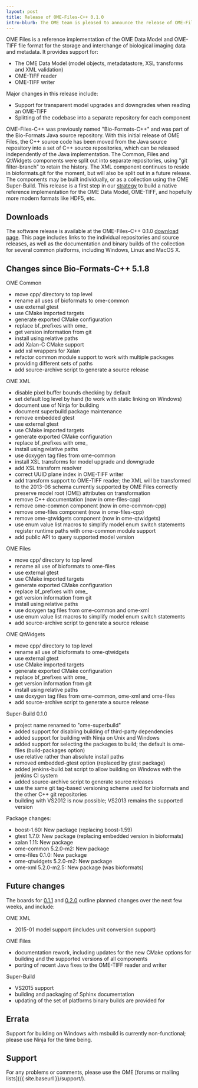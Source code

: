 ```yaml
---
layout: post
title: Release of OME-Files-C++ 0.1.0
intro-blurb: The OME team is pleased to announce the release of OME-Files-C++ 0.1.0
---
```

OME Files is a reference implementation of the OME Data Model and
OME-TIFF file format for the storage and interchange of biological
imaging data and metadata. It provides support for:

- The OME Data Model (model objects, metadatastore, XSL transforms and XML validation)
- OME-TIFF reader
- OME-TIFF writer

Major changes in this release include:

- Support for transparent model upgrades and downgrades when reading an OME-TIFF
- Splitting of the codebase into a separate repository for each component

OME-Files-C++ was previously named "Bio-Formats-C++" and was part of
the Bio-Formats Java source repository. With this initial release of
OME Files, the C++ source code has been moved from the Java source
repository into a set of C++ source repositories, which can be
released independently of the Java implementation. The Common, Files
and QtWidgets components were split out into separate repositories,
using "git filter-branch" to retain the history. The XML component
continues to reside in bioformats.git for the moment, but will also be
split out in a future release. The components may be built
individually, or as a collection using the OME Super-Build. This
release is a first step in our
[strategy](http://blog.openmicroscopy.org/file-formats/data-model/future-plans/2016/01/26/bf-model-status/)
to build a native reference implementation for the OME Data Model,
OME-TIFF, and hopefully more modern formats like HDF5, etc.

Downloads
---------

The software release is available at the OME-Files-C++ 0.1.0 [download
page](http://downloads.openmicroscopy.org/ome-files-cpp/0.1.0/). This
page includes links to the individual repositories and source
releases, as well as the documentation and binary builds of the
collection for several common platforms, including Windows, Linux and
MacOS X.

Changes since Bio-Formats-C++ 5.1.8
-----------------------------------

OME Common

- move cpp/ directory to top level
- rename all uses of bioformats to ome-common
- use external gtest
- use CMake imported targets
- generate exported CMake configuration
- replace bf_prefixes with ome_
- get version information from git
- install using relative paths
- add Xalan-C CMake support
- add xsl wrappers for Xalan
- refactor common module support to work with multiple packages
- providing different sets of paths
- add source-archive script to generate a source release

OME XML

- disable pixel buffer bounds checking by default
- set default log level by hand (to work with static linking on Windows)
- document use of Ninja for building
- document superbuild package maintenance
- remove embedded gtest
- use external gtest
- use CMake imported targets
- generate exported CMake configuration
- replace bf_prefixes with ome_
- install using relative paths
- use doxygen tag files from ome-common
- install XSL transforms for model upgrade and downgrade
- add XSL transform resolver
- correct UUID plane index in OME-TIFF writer
- add transform support to OME-TIFF reader; the XML will be transformed to the 2013-06 schema currently supported by OME Files correctly preserve model root (OME) attributes on transformation
- remove C++ documentation (now in ome-files-cpp)
- remove ome-common component (now in ome-common-cpp)
- remove ome-files component (now in ome-files-cpp)
- remove ome-qtwidgets component (now in ome-qtwidgets)
- use enum value list macros to simplify model enum switch statements register runtime paths with ome-common module support
- add public API to query supported model version

OME Files

- move cpp/ directory to top level
- rename all use of bioformats to ome-files
- use external gtest
- use CMake imported targets
- generate exported CMake configuration
- replace bf_prefixes with ome_
- get version information from git
- install using relative paths
- use doxygen tag files from ome-common and ome-xml
- use enum value list macros to simplify model enum switch statements
- add source-archive script to generate a source release

OME QtWidgets

- move cpp/ directory to top level
- rename all use of bioformats to ome-qtwidgets
- use external gtest
- use CMake imported targets
- generate exported CMake configuration
- replace bf_prefixes with ome_
- get version information from git
- install using relative paths
- use doxygen tag files from ome-common, ome-xml and ome-files
- add source-archive script to generate a source release

Super-Build 0.1.0

- project name renamed to "ome-superbuild"
- added support for disabling building of third-party dependencies
- added support for building with Ninja on Unix and Windows
- added support for selecting the packages to build; the default is ome-files (build-packages option)
- use relative rather than absolute install paths
- removed embedded-gtest option (replaced by gtest package)
- added jenkins-build.bat script to allow building on Windows with the jenkins CI system
- added source-archive script to generate source releases
- use the same git tag-based versioning scheme used for bioformats and the other C++ git repositories
- building with VS2012 is now possible; VS2013 remains the supported version

Package changes:

- boost-1.60: New package (replacing boost-1.59)
- gtest 1.7.0: New package (replacing embedded version in bioformats)
- xalan 1.11: New package
- ome-common 5.2.0-m2: New package
- ome-files 0.1.0: New package
- ome-qtwidgets 5.2.0-m2: New package
- ome-xml 5.2.0-m2.5: New package (was bioformats)

Future changes
--------------

The boards for
[0.1.1](https://trello.com/b/IQYt4Thu/ome-files-c-0-1-1) and
[0.2.0](https://trello.com/b/kXhxI5Nx/ome-files-c-0-2-0) outline
planned changes over the next few weeks, and include:

OME XML

- 2015-01 model support (includes unit conversion support)

OME Files

- documentation rework, including updates for the new CMake options for building and the supported versions of all components
- porting of recent Java fixes to the OME-TIFF reader and writer

Super-Build

- VS2015 support
- building and packaging of Sphinx documentation
- updating of the set of platforms binary builds are provided for

Errata
------

Support for building on Windows with msbuild is currently
non-functional; please use Ninja for the time being.

Support
-------

For any problems or comments, please use the OME [forums or mailing
lists]({{ site.baseurl }}/support/).

